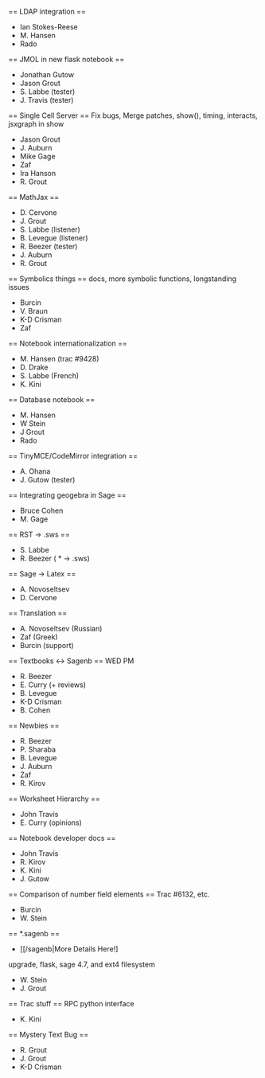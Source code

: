 == LDAP integration ==
  * Ian Stokes-Reese
  * M. Hansen
  * Rado

== JMOL in new flask notebook ==
  * Jonathan Gutow
  * Jason Grout
  * S. Labbe (tester)
  * J. Travis (tester)

== Single Cell Server ==
Fix bugs, Merge patches, show(), timing, interacts, jsxgraph in show

  * Jason Grout
  * J. Auburn
  * Mike Gage
  * Zaf
  * Ira Hanson
  * R. Grout

== MathJax ==
  * D. Cervone
  * J. Grout
  * S. Labbe (listener)
  * B. Levegue (listener)
  * R. Beezer (tester)
  * J. Auburn
  * R. Grout

== Symbolics things ==
docs, more symbolic functions, longstanding issues
  * Burcin
  * V. Braun
  * K-D Crisman
  * Zaf

== Notebook internationalization ==
  * M. Hansen (trac #9428)
  * D. Drake
  * S. Labbe (French)
  * K. Kini

== Database notebook ==
  * M. Hansen
  * W Stein
  * J Grout
  * Rado

== TinyMCE/CodeMirror integration ==

  * A. Ohana
  * J. Gutow (tester)

== Integrating geogebra in Sage ==

  * Bruce Cohen
  * M. Gage

== RST -> .sws ==

  * S. Labbe
  * R. Beezer (  * -> .sws)

== Sage -> Latex ==
  * A. Novoseltsev
  * D. Cervone

== Translation ==
  * A. Novoseltsev (Russian)
  * Zaf (Greek)
  * Burcin (support)

== Textbooks <-> Sagenb ==
WED PM

  * R. Beezer
  * E. Curry (+ reviews)
  * B. Levegue
  * K-D Crisman
  * B. Cohen

== Newbies ==

  * R. Beezer
  * P. Sharaba
  * B. Levegue
  * J. Auburn
  * Zaf
  * R. Kirov

== Worksheet Hierarchy ==
  * John Travis
  * E. Curry (opinions)

== Notebook developer docs ==
  * John Travis
  * R. Kirov
  * K. Kini
  * J. Gutow

== Comparison of number field elements ==
Trac #6132, etc.

  * Burcin
  * W. Stein

==   *.sagenb ==

  * [[/sagenb|More Details Here!]

upgrade, flask, sage 4.7, and ext4 filesystem

  * W. Stein
  * J. Grout

== Trac stuff ==
RPC python interface

  * K. Kini

== Mystery Text Bug ==
  * R. Grout
  * J. Grout
  * K-D Crisman
